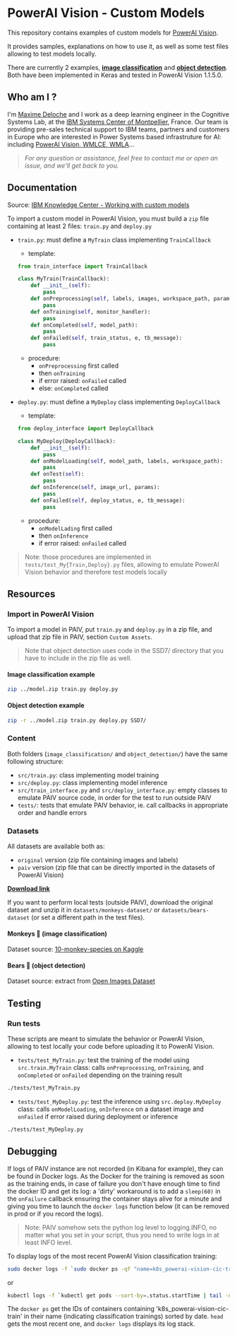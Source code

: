 # PowerAI Vision - Custom Models

This repository contains examples of custom models for
[PowerAI Vision](https://developer.ibm.com/linuxonpower/deep-learning-powerai/vision/).

It provides samples, explanations on how to use it, as well as some test files allowing to test models locally.

There are currently 2 examples, [__image classification__](./image_classification/) and [__object detection__](./object_detection/). Both have been implemented in Keras and tested in PowerAI Vision 1.1.5.0.



## Who am I ?
I'm [Maxime Deloche](https://www.linkedin.com/in/maximedeloche) and I work as a deep learning engineer in the Cognitive Systems Lab, at the [IBM Systems Center of Montpellier](https://www.ibm.com/ibm/clientcenter/montpellier/index.shtml), France. Our team is providing pre-sales technical support to IBM teams, partners and customers in Europe who are interested in Power Systems based infrastruture for AI: including [PowerAI Vision, WMLCE, WMLA](https://developer.ibm.com/linuxonpower/deep-learning-powerai/)...

> _For any question or assistance, feel free to contact me or open an issue, and we'll get back to you._


## Documentation
Source: [IBM Knowledge Center - Working with custom models](https://www.ibm.com/support/knowledgecenter/SSRU69_1.1.3/base/vision_work_custom.html)

To import a custom model in PowerAI Vision, you must build a `zip` file containing at least 2 files:
`train.py` and `deploy.py`

* `train.py`: must define a `MyTrain` class implementing `TrainCallback`
	* template:
	```python
	from train_interface import TrainCallback

	class MyTrain(TrainCallback):
		def __init__(self):
			pass
		def onPreprocessing(self, labels, images, workspace_path, params):
			pass
		def onTraining(self, monitor_handler):
			pass
		def onCompleted(self, model_path):
			pass
		def onFailed(self, train_status, e, tb_message):
			pass
	```
	* procedure:
		* `onPreprocessing` first called
		* then `onTraining`
		* if error raised: `onFailed` called
		* else: `onCompleted` called

* `deploy.py`: must define a `MyDeploy` class implementing `DeployCallback`
	* template:
	```python
	from deploy_interface import DeployCallback

	class MyDeploy(DeployCallback):
		def __init__(self):
			pass
		def onModelLoading(self, model_path, labels, workspace_path):
			pass
		def onTest(self):
			pass
		def onInference(self, image_url, params):
			pass
		def onFailed(self, deploy_status, e, tb_message):
			pass
	```
	* procedure:
		* `onModelLading` first called
		* then `onInference`
		* if error raised: `onFailed` called


> Note: those procedures are implemented in `tests/test_My{Train,Deploy}.py` files, allowing to emulate PowerAI Vision behavior and therefore test models locally


## Resources

### Import in PowerAI Vision

To import a model in PAIV, put `train.py` and `deploy.py` in a zip file, and upload that zip file in PAIV, section `Custom Assets`.

> Note that object detection uses code in the SSD7/ directory that you have to include in the zip file as well.

#### Image classification example
```bash
zip ../model.zip train.py deploy.py
```

#### Object detection example
```bash
zip -r ../model.zip train.py deploy.py SSD7/
```


### Content

Both folders (`image_classification/` and `object_detection/`) have the same following structure:

* `src/train.py`: class implementing model training
* `src/deploy.py`: class implementing model inference
* `src/train_interface.py` and `src/deploy_interface.py`: empty classes to emulate PAIV source code, in order for the test to run outside PAIV
* `tests/`: tests that emulate PAIV behavior, ie. call callbacks in appropriate order and handle errors

### Datasets

All datasets are available both as:
* `original` version (zip file containing images and labels)
* `paiv` version (zip file that can be directly imported in the datasets of PowerAI Vision)

[__Download link__](https://ibm.box.com/s/0ndbfvbz71ar3j0u1r4f4g0xn7rq9p06)


If you want to perform local tests (outside PAIV), download the original dataset and unzip it in `datasets/monkeys-dataset/` or `datasets/bears-dataset` 
(or set a different path in the test files).

#### Monkeys :monkey: (image classification)

Dataset source: [10-monkey-species on Kaggle](https://www.kaggle.com/slothkong/10-monkey-species)

#### Bears :bear: (object detection)

Dataset source: extract from [Open Images Dataset](https://storage.googleapis.com/openimages/web/index.html)


## Testing

### Run tests

These scripts are meant to simulate the behavior or PowerAI Vision, allowing to test locally
your code before uploading it to PowerAI Vision.

* `tests/test_MyTrain.py`: test the training of the model using `src.train.MyTrain` class:
calls `onPreprocessing`, `onTraining`, and `onCompleted` or `onFailed` depending on the training result

```bash
./tests/test_MyTrain.py
```

* `tests/test_MyDeploy.py`: test the inference using `src.deploy.MyDeploy` class: calls `onModelLoading`,
`onInference` on a dataset image and `onFailed` if error raised during deployment or inference

```bash
./tests/test_MyDeploy.py
```

## Debugging

If logs of PAIV instance are not recorded (in Kibana for example), they can be found in Docker logs. As the Docker for the training is
removed as soon as the training ends, in case of failure you don't have enough time to find the docker ID and get its log: a 'dirty'
workaround is to add a `sleep(60)` in the `onFailure` callback ensuring the container stays alive for a minute and giving you time to
launch the `docker logs` function below (it can be removed in prod or if you record the logs).

> Note: PAIV somehow sets the python log level to logging.INFO, no matter what you set in your script, thus you need to write logs in
at least INFO level.

To display logs of the most recent PowerAI Vision classification training:

```bash
sudo docker logs -f `sudo docker ps -qf "name=k8s_powerai-vision-cic-train" | head -n 1`
```

or

```bash
kubectl logs -f `kubectl get pods --sort-by=.status.startTime | tail -n 1 | awk '{print $1}'`
```

The `docker ps` get the IDs of containers containing 'k8s_powerai-vision-cic-train' in their name (indicating classification trainings)
sorted by date.  `head` gets the most recent one, and `docker logs` displays its log stack.


